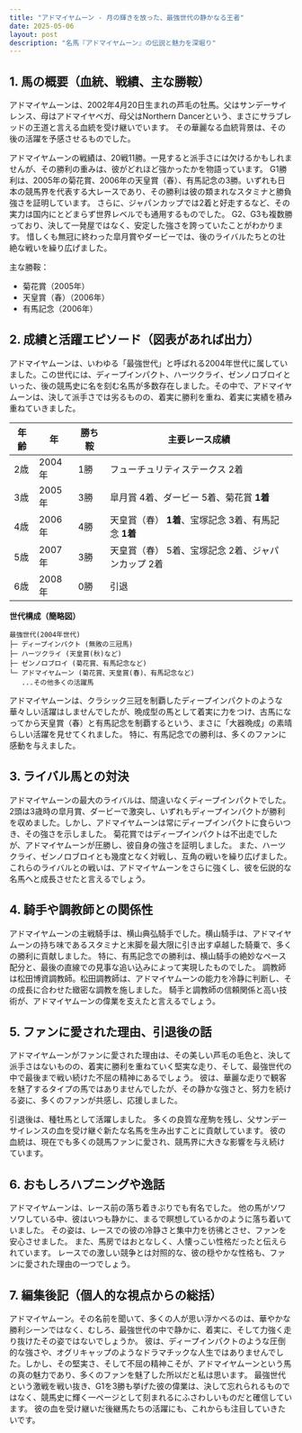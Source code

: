 ```yaml
---
title: "アドマイヤムーン - 月の輝きを放った、最強世代の静かなる王者"
date: 2025-05-06
layout: post
description: "名馬『アドマイヤムーン』の伝説と魅力を深堀り"
---
```


## 1. 馬の概要（血統、戦績、主な勝鞍）

アドマイヤムーンは、2002年4月20日生まれの芦毛の牡馬。父はサンデーサイレンス、母はアドマイヤベガ、母父はNorthern Dancerという、まさにサラブレッドの王道と言える血統を受け継いでいます。  その華麗なる血統背景は、その後の活躍を予感させるものでした。

アドマイヤムーンの戦績は、20戦11勝。一見すると派手さには欠けるかもしれませんが、その勝利の重みは、彼がどれほど強かったかを物語っています。  G1勝利は、2005年の菊花賞、2006年の天皇賞（春）、有馬記念の3勝。いずれも日本の競馬界を代表する大レースであり、その勝利は彼の類まれなスタミナと勝負強さを証明しています。  さらに、ジャパンカップでは2着と好走するなど、その実力は国内にとどまらず世界レベルでも通用するものでした。  G2、G3も複数勝っており、決して一発屋ではなく、安定した強さを誇っていたことがわかります。  惜しくも無冠に終わった皐月賞やダービーでは、後のライバルたちとの壮絶な戦いを繰り広げました。


主な勝鞍：

* 菊花賞（2005年）
* 天皇賞（春）（2006年）
* 有馬記念（2006年）


## 2. 成績と活躍エピソード（図表があれば出力）

アドマイヤムーンは、いわゆる「最強世代」と呼ばれる2004年世代に属していました。この世代には、ディープインパクト、ハーツクライ、ゼンノロブロイといった、後の競馬史に名を刻む名馬が多数存在しました。その中で、アドマイヤムーンは、決して派手さでは劣るものの、着実に勝利を重ね、着実に実績を積み重ねていきました。

| 年齢 | 年 | 勝ち鞍 | 主要レース成績 |
|---|---|---|---|
| 2歳 | 2004年 | 1勝 | フューチュリティステークス 2着 |
| 3歳 | 2005年 | 3勝 | 皐月賞 4着、ダービー 5着、菊花賞 **1着** |
| 4歳 | 2006年 | 4勝 | 天皇賞（春） **1着**、宝塚記念 3着、有馬記念 **1着** |
| 5歳 | 2007年 | 3勝 | 天皇賞（春） 5着、宝塚記念 2着、ジャパンカップ 2着 |
| 6歳 | 2008年 | 0勝 |  引退 |


**世代構成（簡略図）**

```
最強世代(2004年世代)
├─ ディープインパクト (無敗の三冠馬)
├─ ハーツクライ (天皇賞(秋)など)
├─ ゼンノロブロイ (菊花賞、有馬記念など)
└─ アドマイヤムーン (菊花賞、天皇賞(春)、有馬記念など)
   ...その他多くの活躍馬
```

アドマイヤムーンは、クラシック三冠を制覇したディープインパクトのような華々しい活躍はしませんでしたが、晩成型の馬として着実に力をつけ、古馬になってから天皇賞（春）と有馬記念を制覇するという、まさに「大器晩成」の素晴らしい活躍を見せてくれました。  特に、有馬記念での勝利は、多くのファンに感動を与えました。


## 3. ライバル馬との対決

アドマイヤムーンの最大のライバルは、間違いなくディープインパクトでした。2頭は3歳時の皐月賞、ダービーで激突し、いずれもディープインパクトが勝利を収めました。しかし、アドマイヤムーンは常にディープインパクトに食らいつき、その強さを示しました。  菊花賞ではディープインパクトは不出走でしたが、アドマイヤムーンが圧勝し、彼自身の強さを証明しました。  また、ハーツクライ、ゼンノロブロイとも幾度となく対戦し、互角の戦いを繰り広げました。これらのライバルとの戦いは、アドマイヤムーンをさらに強くし、彼を伝説的な名馬へと成長させたと言えるでしょう。


## 4. 騎手や調教師との関係性

アドマイヤムーンの主戦騎手は、横山典弘騎手でした。横山騎手は、アドマイヤムーンの持ち味であるスタミナと末脚を最大限に引き出す卓越した騎乗で、多くの勝利に貢献しました。  特に、有馬記念での勝利は、横山騎手の絶妙なペース配分と、最後の直線での見事な追い込みによって実現したものでした。  調教師は松田博資調教師。松田調教師は、アドマイヤムーンの能力を冷静に判断し、その成長に合わせた緻密な調教を施しました。  騎手と調教師の信頼関係と高い技術が、アドマイヤムーンの偉業を支えたと言えるでしょう。


## 5. ファンに愛された理由、引退後の話

アドマイヤムーンがファンに愛された理由は、その美しい芦毛の毛色と、決して派手さはないものの、着実に勝利を重ねていく堅実な走り、そして、最強世代の中で最後まで戦い続けた不屈の精神にあるでしょう。  彼は、華麗な走りで観客を魅了するタイプの馬ではありませんでしたが、その静かな強さと、努力を続ける姿に、多くのファンが共感し、応援しました。

引退後は、種牡馬として活躍しました。  多くの良質な産駒を残し、父サンデーサイレンスの血を受け継ぐ新たな名馬を生み出すことに貢献しています。  彼の血統は、現在でも多くの競馬ファンに愛され、競馬界に大きな影響を与え続けています。


## 6. おもしろハプニングや逸話

アドマイヤムーンは、レース前の落ち着きぶりでも有名でした。  他の馬がソワソワしている中、彼はいつも静かに、まるで瞑想しているかのように落ち着いていました。  その姿は、レースでの彼の冷静さと集中力を彷彿とさせ、ファンを安心させました。  また、馬房ではおとなしく、人懐っこい性格だったと伝えられています。  レースでの激しい競争とは対照的な、彼の穏やかな性格も、ファンに愛された理由の一つでしょう。


## 7. 編集後記（個人的な視点からの総括）

アドマイヤムーン。その名前を聞いて、多くの人が思い浮かべるのは、華やかな勝利シーンではなく、むしろ、最強世代の中で静かに、着実に、そして力強く走り抜けたその姿ではないでしょうか。  彼は、ディープインパクトのような圧倒的な強さや、オグリキャップのようなドラマチックな人生ではありませんでした。しかし、その堅実さ、そして不屈の精神こそが、アドマイヤムーンという馬の真の魅力であり、多くのファンを魅了した所以だと私は思います。  最強世代という激戦を戦い抜き、G1を3勝も挙げた彼の偉業は、決して忘れられるものではなく、競馬史に輝く一ページとして刻まれるにふさわしいものだと確信しています。  彼の血を受け継いだ後継馬たちの活躍にも、これからも注目していきたいです。
